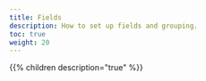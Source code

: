 ```yaml
---
title: Fields
description: How to set up fields and grouping.
toc: true
weight: 20
---
```


{{% children description="true" %}}
